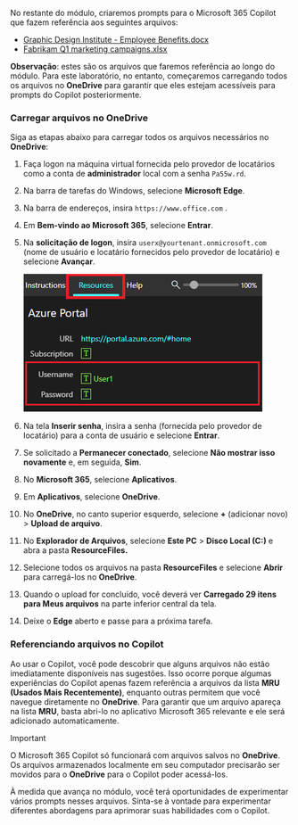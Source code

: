No restante do módulo, criaremos prompts para o Microsoft 365 Copilot que fazem referência aos seguintes arquivos:

- [Graphic Design Institute - Employee Benefits.docx](https://go.microsoft.com/fwlink/?linkid=2268825)
- [Fabrikam Q1 marketing campaigns.xlsx](https://go.microsoft.com/fwlink/?linkid=2269124)

**Observação**: estes são os arquivos que faremos referência ao longo do módulo. Para este laboratório, no entanto, começaremos carregando todos os arquivos no **OneDrive** para garantir que eles estejam acessíveis para prompts do Copilot posteriormente.

### Carregar arquivos no OneDrive

Siga as etapas abaixo para carregar todos os arquivos necessários no **OneDrive**:

1. Faça logon na máquina virtual fornecida pelo provedor de locatários como a conta de **administrador** local com a senha `Pa55w.rd`.
2. Na barra de tarefas do Windows, selecione **Microsoft Edge**.
3. Na barra de endereços, insira `https://www.office.com` .
4. Em **Bem-vindo ao Microsoft 365**, selecione **Entrar**.
5. Na **solicitação de logon**, insira `userx@yourtenant.onmicrosoft.com` (nome de usuário e locatário fornecidos pelo provedor de locatário) e selecione **Avançar**.

    [![Captura de tela do painel de recursos no Skillable](../media/lab_resources_password.png)](../media/lab_resources_password.png#lightbox)
    
6. Na tela **Inserir senha**, insira a senha (fornecida pelo provedor de locatário) para a conta de usuário e selecione **Entrar**.
7. Se solicitado a **Permanecer conectado**, selecione **Não mostrar isso novamente** e, em seguida, **Sim**.
8. No **Microsoft 365**, selecione **Aplicativos**.
9. Em **Aplicativos**, selecione **OneDrive**.
10. No **OneDrive**, no canto superior esquerdo, selecione **+** (adicionar novo) > **Upload de arquivo**.
11. No **Explorador de Arquivos**, selecione **Este PC** > **Disco Local (C:)** e abra a pasta **ResourceFiles.**
12. Selecione todos os arquivos na pasta **ResourceFiles** e selecione **Abrir** para carregá-los no **OneDrive**.
13. Quando o upload for concluído, você deverá ver **Carregado 29 itens para Meus arquivos** na parte inferior central da tela.
14. Deixe o **Edge** aberto e passe para a próxima tarefa.

### Referenciando arquivos no Copilot

Ao usar o Copilot, você pode descobrir que alguns arquivos não estão imediatamente disponíveis nas sugestões. Isso ocorre porque algumas experiências do Copilot apenas fazem referência a arquivos da lista **MRU (Usados Mais Recentemente)**, enquanto outras permitem que você navegue diretamente no **OneDrive**. Para garantir que um arquivo apareça na lista **MRU**, basta abri-lo no aplicativo Microsoft 365 relevante e ele será adicionado automaticamente.

> [!IMPORTANT]
> O Microsoft 365 Copilot só funcionará com arquivos salvos no **OneDrive**. Os arquivos armazenados localmente em seu computador precisarão ser movidos para o **OneDrive** para o Copilot poder acessá-los.

À medida que avança no módulo, você terá oportunidades de experimentar vários prompts nesses arquivos. Sinta-se à vontade para experimentar diferentes abordagens para aprimorar suas habilidades com o Copilot.